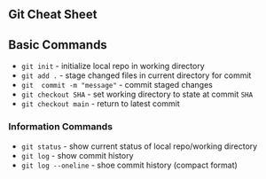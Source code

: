 ## Git Cheat Sheet

## Basic Commands

* `git init` - initialize local repo in working directory
* `git add .` - stage changed files in current
directory for commit
* `git  commit -m "message"` - commit staged changes
* `git checkout SHA` - set working directory to state at commit `SHA`
* `git checkout main` - return to latest commit

### Information Commands
* `git status` - show current status of local repo/working directory
* `git log` - show commit history
* `git log --oneline` - shoe commit history (compact format)
